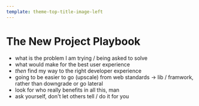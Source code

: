 ```yaml
---
template: theme-top-title-image-left
---
```


# The New Project Playbook

- what is the problem I am trying / being asked to solve
- what would make for the best user experience
- _then_ find my way to the right developer experience
- going to be easier to go (upscale) from web standards -> lib / framwork, rather than downgrade or go lateral
- look for who really benefits in all this, man
- ask yourself, don't let others tell / do it for you